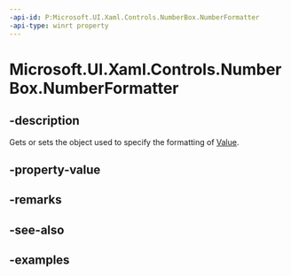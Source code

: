 ```yaml
---
-api-id: P:Microsoft.UI.Xaml.Controls.NumberBox.NumberFormatter
-api-type: winrt property
---
```


# Microsoft.UI.Xaml.Controls.NumberBox.NumberFormatter

<!--
public Windows.Globalization.NumberFormatting.INumberFormatter2 NumberFormatter { get; set; }
-->

## -description

Gets or sets the object used to specify the formatting of [Value](numberbox_value.md).

## -property-value

## -remarks

## -see-also

## -examples

